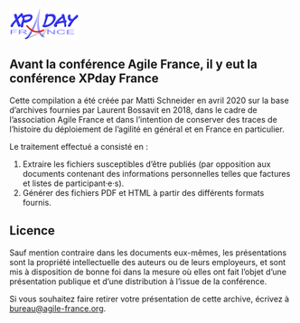![Logo XPday France](2008/logo.png)

## Avant la conférence Agile France, il y eut la conférence XPday France

Cette compilation a été créée par Matti Schneider en avril 2020 sur la base d’archives fournies par Laurent Bossavit en 2018, dans le cadre de l’association Agile France et dans l’intention de conserver des traces de l’histoire du déploiement de l’agilité en général et en France en particulier.

Le traitement effectué a consisté en :

1. Extraire les fichiers susceptibles d’être publiés (par opposition aux documents contenant des informations personnelles telles que factures et listes de participant·e·s).
2. Générer des fichiers PDF et HTML à partir des différents formats fournis.

## Licence

Sauf mention contraire dans les documents eux-mêmes, les présentations sont la propriété intellectuelle des auteurs ou de leurs employeurs, et sont mis à disposition de bonne foi dans la mesure où elles ont fait l’objet d’une présentation publique et d’une distribution à l’issue de la conférence.

Si vous souhaitez faire retirer votre présentation de cette archive, écrivez à bureau@agile-france.org.
